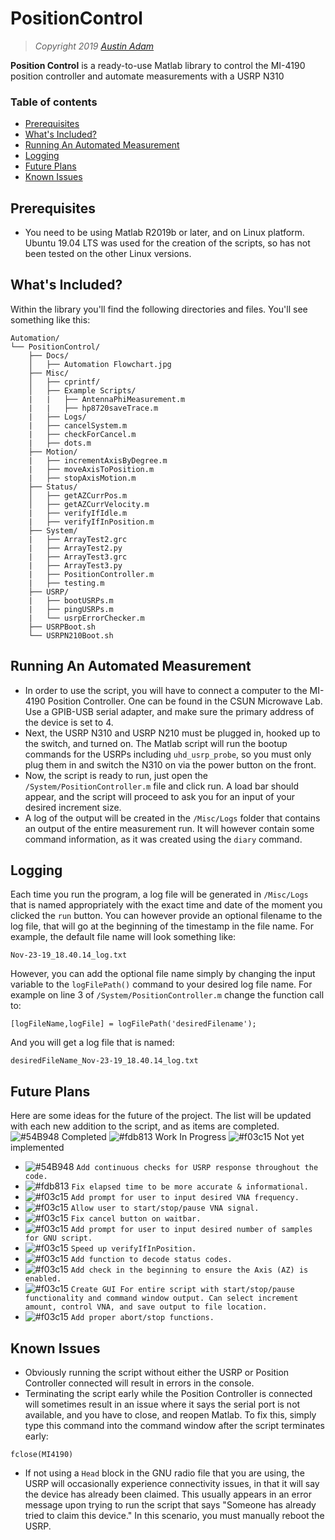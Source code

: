 # PositionControl

> *Copyright 2019 [Austin Adam](https://github.com/Ugikie)*

**Position Control** is a ready-to-use Matlab library to control the MI-4190 position controller and automate measurements with a USRP N310


### Table of contents

- [Prerequisites](#prerequisites)
- [What's Included?](#whats-included?)
- [Running An Automated Measurement](#running-an-automated-measurement)
- [Logging](#logging)
- [Future Plans](#future-plans)
- [Known Issues](#known-issues)


## Prerequisites
- You need to be using Matlab R2019b or later, and on Linux platform. Ubuntu 19.04 LTS was used for the creation of the scripts, so has not been tested on the other Linux versions.

## What's Included?

Within the library you'll find the following directories and files. You'll see something like this:

```text
Automation/
└── PositionControl/
    ├── Docs/
    │   ├── Automation Flowchart.jpg
    ├── Misc/
    │   ├── cprintf/
    │   ├── Example Scripts/
    |   |   ├── AntennaPhiMeasurement.m
    |   |   ├── hp8720saveTrace.m
    |   ├── Logs/
    |   ├── cancelSystem.m
    |   ├── checkForCancel.m
    |   ├── dots.m
    ├── Motion/
    |   ├── incrementAxisByDegree.m
    |   ├── moveAxisToPosition.m
    |   ├── stopAxisMotion.m
    ├── Status/
    │   ├── getAZCurrPos.m
    │   ├── getAZCurrVelocity.m
    |   ├── verifyIfIdle.m
    |   ├── verifyIfInPosition.m
    ├── System/
    |   ├── ArrayTest2.grc
    |   ├── ArrayTest2.py
    |   ├── ArrayTest3.grc
    |   ├── ArrayTest3.py
    |   ├── PositionController.m
    |   ├── testing.m
    ├── USRP/
    |   ├── bootUSRPs.m
    |   ├── pingUSRPs.m
    |   └── usrpErrorChecker.m
    ├── USRPBoot.sh
    └── USRPN210Boot.sh
```

## Running An Automated Measurement
- In order to use the script, you will have to connect a computer to the MI-4190 Position Controller. One can be found in the CSUN Microwave Lab. Use a GPIB-USB serial adapter, and make sure the primary address of the device is set to 4. 
- Next, the USRP N310 and USRP N210 must be plugged in, hooked up to the switch, and turned on. The Matlab script will run the bootup commands for the USRPs including `uhd_usrp_probe`, so you must only plug them in and switch the N310 on via the power button on the front.
- Now, the script is ready to run, just open the `/System/PositionController.m` file and click run. A load bar should appear, and the script will proceed to ask you for an input of your desired increment size.
- A log of the output will be created in the `/Misc/Logs` folder that contains an output of the entire measurement run. It will however contain some command information, as it was created using the `diary` command.

## Logging
Each time you run the program, a log file will be generated in `/Misc/Logs` that is named appropriately with the exact time and date of the moment you clicked the `run` button. You can however provide an optional filename to the log file, that will go at the beginning of the timestamp in the file name. For example, the default file name will look something like:

```
Nov-23-19_18.40.14_log.txt
```
However, you can add the optional file name simply by changing the input variable to the `logFilePath()` command to your desired log file name. For example on line 3 of `/System/PositionController.m` change the function call to:
```
[logFileName,logFile] = logFilePath('desiredFilename');
```
And you will get a log file that is named:
```
desiredFileName_Nov-23-19_18.40.14_log.txt
```

## Future Plans
Here are some ideas for the future of the project. The list will be updated with each new addition to the script, and as items are completed.  
![#54B948](https://placehold.it/15/54B948/000000?text=+) Completed    ![#fdb813](https://placehold.it/15/fdb813/000000?text=+) Work In Progress    ![#f03c15](https://placehold.it/15/f03c15/000000?text=+) Not yet implemented
- ![#54B948](https://placehold.it/15/54B948/000000?text=+) `Add continuous checks for USRP response throughout the code.`
- ![#fdb813](https://placehold.it/15/fdb813/000000?text=+) `Fix elapsed time to be more accurate & informational.`
- ![#f03c15](https://placehold.it/15/f03c15/000000?text=+) `Add prompt for user to input desired VNA frequency.`
- ![#f03c15](https://placehold.it/15/f03c15/000000?text=+) `Allow user to start/stop/pause VNA signal.`
- ![#f03c15](https://placehold.it/15/f03c15/000000?text=+) `Fix cancel button on waitbar.`
- ![#f03c15](https://placehold.it/15/f03c15/000000?text=+) `Add prompt for user to input desired number of samples for GNU script.`
- ![#f03c15](https://placehold.it/15/f03c15/000000?text=+) `Speed up verifyIfInPosition.`
- ![#f03c15](https://placehold.it/15/f03c15/000000?text=+) `Add function to decode status codes.`
- ![#f03c15](https://placehold.it/15/f03c15/000000?text=+) `Add check in the beginning to ensure the Axis (AZ) is enabled.`
- ![#f03c15](https://placehold.it/15/f03c15/000000?text=+) `Create GUI For entire script with start/stop/pause functionality and command window output. Can select increment amount, control VNA, and save output to file location.`
- ![#f03c15](https://placehold.it/15/f03c15/000000?text=+) `Add proper abort/stop functions.`

## Known Issues
- Obviously running the script without either the USRP or Position Controller connected will result in errors in the console.
- Terminating the script early while the Position Controller is connected will sometimes result in an issue where it says the serial port is not available, and you have to close, and reopen Matlab. To fix this, simply type this command into the command window after the script terminates early:
```
fclose(MI4190)
``` 
- If not using a `Head` block in the GNU radio file that you are using, the USRP will occasionally experience connectivity issues, in that it will say the device has already been claimed. This usually appears in an error message upon trying to run the script that says "Someone has already tried to claim this device." In this scenario, you must manually reboot the USRP. 

